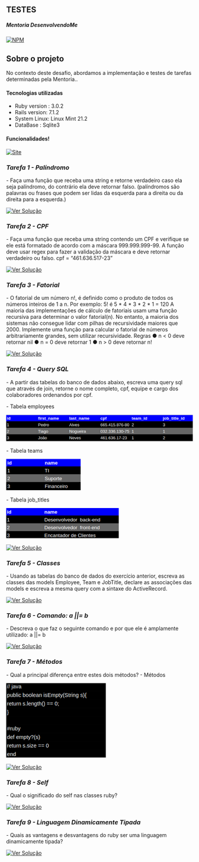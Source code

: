 ## TESTES

##### Mentoria DesenvolvendoMe 
[![NPM](https://img.shields.io/npm/l/react)](https://github.com/AngeloSouza1/Mentorship_Project/blob/develop/LICENSE)

## Sobre o projeto
No contexto deste desafio, abordamos a implementação e testes de tarefas determinadas pela Mentoria..<br>

#### Tecnologias utilizadas
- Ruby version : 3.0.2 
- Rails version: 7.1.2
- System Linux:  Linux Mint 21.2
- DataBase : Sqlite3

#### Funcionalidades!
 <a href="https://testes1.fly.dev">
    <img src="https://img.shields.io/badge/ACESSO%20FUNÇÕES  -darkgreen" alt="Site">
 </a>

### *Tarefa 1 - Palíndromo*
 <p align="left"> 
 - Faça uma função que receba uma string e retorne verdadeiro caso ela seja palíndromo,
do contrário ela deve retornar falso. (palíndromos são palavras ou frases que podem ser
lidas da esquerda para a direita ou da direita para a esquerda.)
</p>
<p> 
   <a href="https://github.com/AngeloSouza1/TT1/issues/4">
       <img src="https://img.shields.io/badge/Ver%20Solução-darkblue" alt="Ver Solução">
    </a>

### *Tarefa 2 - CPF*
 <p align="left">
 - Faça uma função que receba uma string contendo um CPF e verifique se ele está
formatado de acordo com a máscara 999.999.999-99. A função deve usar regex para fazer
a validação da máscara e deve retornar verdadeiro ou falso.
cpf = “461.636.517-23”
  
</p>
    <p> 
      <a href="https://github.com/AngeloSouza1/TT1/issues/7">
       <img src="https://img.shields.io/badge/Ver%20Solução-darkblue" alt="Ver Solução">
     </a>

### *Tarefa 3 - Fatorial*
 <p align="left">
 - O fatorial de um número n!, é definido como o produto de todos os números inteiros de 1
a n. Por exemplo: 5! é 5 * 4 * 3 * 2 * 1 = 120
A maioria das implementações de cálculo de fatoriais usam uma função recursiva para
determinar o valor fatorial(n). No entanto, a maioria dos sistemas não consegue lidar com
pilhas de recursividade maiores que 2000.
Implemente uma função para calcular o fatorial de números arbitrariamente grandes, sem
utilizar recursividade.
Regras
● n < 0 deve retornar nil
● n = 0 deve retornar 1
● n > 0 deve retornar n!
</p> 
    <p> 
      <a href="https://github.com/AngeloSouza1/TT1/issues/9">
       <img src="https://img.shields.io/badge/Ver%20Solução-darkblue" alt="Ver Solução">
     </a>
     
### *Tarefa 4 - Query SQL*
 <p align="left"> 
 - A partir das tabelas do banco de dados abaixo, escreva uma query sql que através de
join, retorne o nome completo, cpf, equipe e cargo dos colaboradores ordenandos por cpf.
</p>
<p> 
- Tabela employees
<p align="left">
  <img src="https://github.com/AngeloSouza1/tmp/blob/main/tb1">
</p>
- Tabela teams
<p align="left">
  <img src="https://github.com/AngeloSouza1/tmp/blob/main/tb2.png">
</p>
 - Tabela job_titles
<p align="left">
  <img src="https://github.com/AngeloSouza1/tmp/blob/main/tb3.png">
</p>

 <a href="https://github.com/AngeloSouza1/TT1/issues/12">
       <img src="https://img.shields.io/badge/Ver%20Solução-darkblue" alt="Ver Solução">
    </a>

### *Tarefa 5 - Classes*
 <p align="left">
 -   Usando as tabelas do banco de dados do exercício anterior, escreva as classes das
models Employee, Team e JobTitle, declare as associações das models e escreva a mesma
query com a sintaxe do ActiveRecord.
 
</p>
    <p> 
      <a href="https://github.com/AngeloSouza1/TT1/issues/13">
       <img src="https://img.shields.io/badge/Ver%20Solução-darkblue" alt="Ver Solução">
     </a>

### *Tarefa 6 - Comando: a ||= b*
 <p align="left">
 -  Descreva o que faz o seguinte comando e por que ele é amplamente utilizado: a ||= b
</p>
    <p> 
      <a href="https://github.com/AngeloSouza1/TT1/issues/14">
       <img src="https://img.shields.io/badge/Ver%20Solução-darkblue" alt="Ver Solução">
     </a>

 ### *Tarefa 7 - Métodos*
 <p align="left">
 -  Qual a principal diferença entre estes dois métodos?
   - Métodos
<p align="left">
  <img src="https://github.com/AngeloSouza1/tmp/blob/main/metodos.png">
</p>
</p>
    <p> 
      <a href="https://github.com/AngeloSouza1/TT1/issues/15">
       <img src="https://img.shields.io/badge/Ver%20Solução-darkblue" alt="Ver Solução">
     </a>

 ### *Tarefa 8 - Self*
 <p align="left">
 -  Qual o significado do self nas classes ruby?
    <p> 
      <a href="https://github.com/AngeloSouza1/TT1/issues/16">
       <img src="https://img.shields.io/badge/Ver%20Solução-darkblue" alt="Ver Solução">
     </a>

 ### *Tarefa 9 - Linguagem Dinamicamente Tipada*
 <p align="left">
 -  Quais as vantagens e desvantagens do ruby ser uma linguagem dinamicamente tipada?
    <p> 
      <a href="https://github.com/AngeloSouza1/TT1/issues/17">
       <img src="https://img.shields.io/badge/Ver%20Solução-darkblue" alt="Ver Solução">
     </a>     

     
